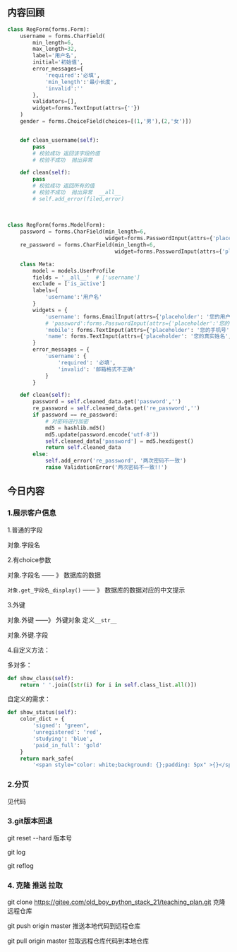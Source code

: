 ## 内容回顾

```python
class RegForm(forms.Form):
    username = forms.CharField(
        min_length=6,
        max_length=32,
        label='用户名',
        initial='初始值',
        error_messages={
            'required':'必填',
            'min_length':'最小长度',
            'invalid':''
        },
        validators=[],
        widget=forms.TextInput(attrs={''})
    )
    gender = forms.ChoiceField(choices=[(1,'男'),(2,'女')])


    def clean_username(self):
        pass
        # 校验成功 返回该字段的值
        # 校验不成功  抛出异常

    def clean(self):
        pass
        # 校验成功 返回所有的值
        # 校验不成功  抛出异常  __all__
        # self.add_error(filed,error)
        
        
        
class RegForm(forms.ModelForm):
    password = forms.CharField(min_length=6,
                               widget=forms.PasswordInput(attrs={'placeholder': '您的密码', 'autocomplete': 'off'}))
    re_password = forms.CharField(min_length=6,
                                  widget=forms.PasswordInput(attrs={'placeholder': '您的确认密码', 'autocomplete': 'off'}))

    class Meta:
        model = models.UserProfile
        fields = '__all__'  # ['username']
        exclude = ['is_active']
        labels={
            'username':'用户名'
        }
        widgets = {
            'username': forms.EmailInput(attrs={'placeholder': '您的用户名', 'autocomplete': 'off',}),
            # 'password':forms.PasswordInput(attrs={'placeholder':'您的密码','autocomplete':'off'}),
            'mobile': forms.TextInput(attrs={'placeholder': '您的手机号', 'autocomplete': 'off'}),
            'name': forms.TextInput(attrs={'placeholder': '您的真实姓名', 'autocomplete': 'off'})
        }
        error_messages = {
            'username': {
                'required': '必填',
                'invalid': '邮箱格式不正确'
            }
        }

    def clean(self):
        password = self.cleaned_data.get('password','')
        re_password = self.cleaned_data.get('re_password','')
        if password == re_password:
            # 对密码进行加密
            md5 = hashlib.md5()
            md5.update(password.encode('utf-8'))
            self.cleaned_data['password'] = md5.hexdigest()
            return self.cleaned_data
        else:
            self.add_error('re_password', '两次密码不一致')
            raise ValidationError('两次密码不一致!!')

```

## 今日内容

### 1.展示客户信息

1.普通的字段

对象.字段名

2.有choice参数

对象.字段名   —— 》 数据库的数据

`对象.get_字段名_display()`      —— 》 数据库的数据对应的中文提示

3.外键

对象.外键  ——》  外键对象   定义`__str__`

对象.外键.字段

4.自定义方法：

多对多：

```python
def show_class(self):
    return ' '.join([str(i) for i in self.class_list.all()])
```

自定义的需求：

```python
def show_status(self):
    color_dict = {
        'signed': "green",
        'unregistered': 'red',
        'studying': 'blue',
        'paid_in_full': 'gold'
    }
    return mark_safe(
        '<span style="color: white;background: {};padding: 5px" >{}</span>'.format(color_dict.get(self.status),self.get_status_display()))
```

### 2.分页

见代码

### 3.git版本回退

git reset --hard 版本号

git log 

git reflog

### 4. 克隆 推送 拉取

git clone https://gitee.com/old_boy_python_stack_21/teaching_plan.git  克隆远程仓库

git push origin master 推送本地代码到远程仓库

git pull origin master  拉取远程仓库代码到本地仓库



